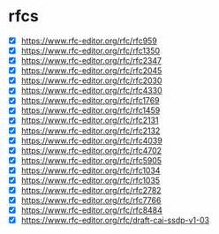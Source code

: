 # rfcs


- [x] https://www.rfc-editor.org/rfc/rfc959
- [x] https://www.rfc-editor.org/rfc/rfc1350
- [x] https://www.rfc-editor.org/rfc/rfc2347
- [x] https://www.rfc-editor.org/rfc/rfc2045
- [x] https://www.rfc-editor.org/rfc/rfc2030
- [x] https://www.rfc-editor.org/rfc/rfc4330
- [x] https://www.rfc-editor.org/rfc/rfc1769
- [x] https://www.rfc-editor.org/rfc/rfc1459
- [x] https://www.rfc-editor.org/rfc/rfc2131
- [x] https://www.rfc-editor.org/rfc/rfc2132
- [x] https://www.rfc-editor.org/rfc/rfc4039
- [x] https://www.rfc-editor.org/rfc/rfc4702
- [x] https://www.rfc-editor.org/rfc/rfc5905
- [x] https://www.rfc-editor.org/rfc/rfc1034
- [x] https://www.rfc-editor.org/rfc/rfc1035
- [x] https://www.rfc-editor.org/rfc/rfc2782
- [x] https://www.rfc-editor.org/rfc/rfc7766
- [x] https://www.rfc-editor.org/rfc/rfc8484
- [x] https://www.rfc-editor.org/rfc/draft-cai-ssdp-v1-03
